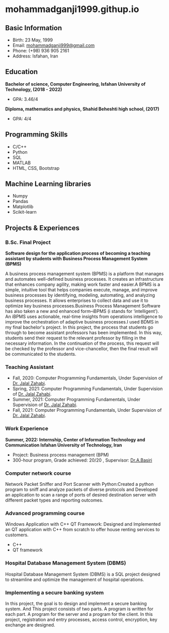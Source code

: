 # mohammadganji1999.githup.io

## Basic Information
- Birth: 23 May, 1999
- Email: mohammadganji999@gmail.com
- Phone: (+98) 936 905 2161
- Address: Isfahan, Iran
  
## Education
**Bachelor of science, Computer Engineering, Isfahan University of Technology, (2018 - 2022)**
- GPA: 3.46/4 

**Diploma, mathematics and physics, Shahid Beheshti high school, (2017)**
- GPA: 4/4 


## Programming Skills
- C/C++
- Python
- SQL
- MATLAB
- HTML, CSS, Bootstrap
  
## Machine Learning libraries
- Numpy
- Pandas
- Matplotlib
- Scikit-learn

## Projects & Experiences 

### B.Sc. Final Project
**Software design for the application process of becoming a teaching assistant by students with Business Process Management System (BPMS)**

A business process management system (BPMS) is a platform that manages and automates well-defined business processes. It creates an infrastructure that enhances company agility, making work faster and easier.A BPMS is a simple, intuitive tool that helps companies execute, manage, and improve business processes by identifying, modeling, automating, and analyzing business processes. It allows enterprises to collect data and use it to optimize key business processes.Business Process Management Software has also taken a new and enhanced form–iBPMS (i stands for ‘intelligent’). An iBPMS uses actionable, real-time insights from operations intelligence to improve the orchestration of adaptive business processes.I used BDMS in my final bachelor's project. In this project, the process that students go through to become assistant professors has been implemented. In this way, students send their request to the relevant professor by filling in the necessary information. In the continuation of the process, this request will be checked by the professor and vice-chancellor, then the final result will be communicated to the students.
### Teaching Assistant 	

- Fall, 2020: Computer Programming Fundamentals, Under Supervision of [Dr. Jalal Zahabi](https://scholar.google.com/citations?hl=en&user=xsY6VrEAAAAJ).
- Spring, 2021: Computer Programming Fundamentals, Under Supervision of [Dr. Jalal Zahabi](https://scholar.google.com/citations?hl=en&user=xsY6VrEAAAAJ).
- Summer, 2021: Computer Programming Fundamentals, Under Supervision of [Dr. Jalal Zahabi](https://scholar.google.com/citations?hl=en&user=xsY6VrEAAAAJ).
- Fall, 2021: Computer Programming Fundamentals, Under Supervision of [Dr. Jalal Zahabi](https://scholar.google.com/citations?hl=en&user=xsY6VrEAAAAJ).

### Work Experience

**Summer, 2022: Internship, Center of Information Technology and Communication Isfahan University of Technology, Iran**
- Project: Business process management (BPM)
- 300-hour program, Grade achieved: 20/20 , Supervisor: [Dr.A.Basiri](https://scholar.google.com/citations?hl=en&user=Tz2cUoQAAAAJ)

### Computer network course
Network Packet Sniffer and Port Scanner with Python:Created a python program to sniff and analyze packets of diverse protocols and Developed an application to scan a range of ports of desired destination server with different packet types and reporting outcomes.

### Advanced programming course
Windows Application with C++ QT Framework: Designed and Implemented an QT application with C++ from scratch to offer house renting services to customers.
- C++
- QT framework

### Hospital Database Management System (DBMS)
Hospital Database Management System (DBMS) is a SQL project designed to streamline and optimize the management of hospital operations.

###  Implementing a secure banking system
In this project, the goal is to design and implement a secure banking system. And This project consists of two parts. A program is written for each part. A program for the server and a program for the client. In this project, registration and entry processes, access control, encryption, key exchange are designed.

